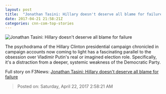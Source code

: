 ```yaml
---
layout: post
title:  "Jonathan Tasini: Hillary doesn't deserve all blame for failure"
date: 2017-04-21 21:58:21Z
categories: cnn-com-top-stories
---
```


![Jonathan Tasini: Hillary doesn't deserve all blame for failure](http://i2.cdn.cnn.com/cnnnext/dam/assets/170406173809-hillary-women-in-the-world-04-06-super-tease.jpg)

The psychodrama of the Hillary Clinton presidential campaign chronicled in campaign accounts now coming to light has a fascinating parallel to the obsession over Vladimir Putin's real or imagined election role. Specifically, it's a distraction from a deeper, systemic weakness of the Democratic Party.


Full story on F3News: [Jonathan Tasini: Hillary doesn't deserve all blame for failure](http://www.f3nws.com/n/keyvDD)

> Posted on: Saturday, April 22, 2017 2:58:21 AM
